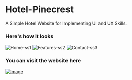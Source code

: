 # Hotel-Pinecrest
A Simple Hotel Website for Implementing UI and UX Skills.
### Here's how it looks
![Home-ss1](https://github.com/user-attachments/assets/77c9f383-240d-4ff3-8a7b-a57327ae6d9c)
![Features-ss2](https://github.com/user-attachments/assets/921dcad0-4744-4a65-92da-fa023bcc1074)
![Contact-ss3](https://github.com/user-attachments/assets/7736fc7c-16b1-4227-95ba-a439a356e3e1)
### You can visit the website here
[![image](https://github.com/user-attachments/assets/2e25d332-c9f0-4d99-b12b-131f559ad3e6)](https://www.canva.com/design/DAGQ5ITbdn4/RoSfB8loKlbEcQiPD6pT5w/view?utm_content=DAGQ5ITbdn4&utm_campaign=designshare&utm_medium=link&utm_source=editor)
